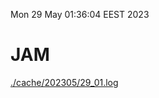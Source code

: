 Mon 29 May 01:36:04 EEST 2023
# JAM
<a href='./cache/202305/29_01.log'>./cache/202305/29_01.log</a>
